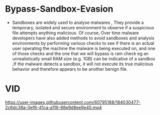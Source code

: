 # Bypass-Sandbox-Evasion

* Sandboxes are widely used to analyse malwares , They provide a temporary, isolated and secure environment to observe if a suspicious file attempts anything malicious. 
Of course, Over time malware developers have also added methods to avoid sandboxes and analysis environments by performing various checks
to see if there is an actual user operating the machine the malware is being executed on, and one of those checks and the one that we will bypass is ram check eg an unrealistically small RAM size (e.g. 1GB) can be indicative of a sandbox ,If the malware detects a sandbox, it will not execute its true malicious behavior and therefore appears to be another benign file. 

# VID 

https://user-images.githubusercontent.com/60795188/184030477-2c6dc38a-0ef6-41ca-a118-88e9d8ee9e45.mp4

